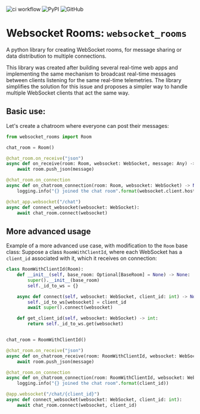 ![ci workflow](https://github.com/yoelbassin/Websocket-Rooms/actions/workflows/ci.yml/badge.svg)
![PyPI](https://img.shields.io/pypi/v/websocket-rooms?label=pypi%20package)
![GitHub](https://img.shields.io/github/license/yoelbassin/Websocket-Rooms)
<!-- ![PyPI - Downloads](https://img.shields.io/pypi/dm/PACKAGE) -->
# Websocket Rooms: `websocket_rooms`

A python library for creating WebSocket rooms, for message sharing or data distribution to multiple connections.

This library was created after building several real-time web apps and implementing the same mechanism to broadcast real-time messages between clients listening for the same real-time telemetries.
The library simplifies the solution for this issue and proposes a simpler way to handle multiple WebSocket clients that act the same way.

## Basic use:
Let's create a chatroom where everyone can post their messages:
```python
from websocket_rooms import Room

chat_room = Room()

@chat_room.on_receive("json")
async def on_receive(room: Room, websocket: WebSocket, message: Any) -> None:
    await room.push_json(message)

@chat_room.on_connection
async def on_chatroom_connection(room: Room, websocket: WebSocket) -> None:
    logging.info("{} joined the chat room".format(websocket.client.host))

@chat_app.websocket("/chat")
async def connect_websocket(websocket: WebSocket):
    await chat_room.connect(websocket)
```
## More advanced usage

Example of a more advanced use case, with modification to the `Room` base class:
Suppose a class `RoomWithClientId`, where each WebSocket has a `client_id` associated with it, which it receives on connection:
```python
class RoomWithClientId(Room):
    def __init__(self, base_room: Optional[BaseRoom] = None) -> None:
        super().__init__(base_room)
        self._id_to_ws = {}

    async def connect(self, websocket: WebSocket, client_id: int) -> None:
        self._id_to_ws[websocket] = client_id
        await super().connect(websocket)

    def get_client_id(self, websocket: WebSocket) -> int:
        return self._id_to_ws.get(websocket)


chat_room = RoomWithClientId()

@chat_room.on_receive("json")
async def on_chatroom_receive(room: RoomWithClientId, websocket: WebSocket, message: Any) -> None:
    await room.push_json(message)

@chat_room.on_connection
async def on_chatroom_connection(room: RoomWithClientId, websocket: WebSocket, client_id: int) -> None:
    logging.info("{} joined the chat room".format(client_id))

@app.websocket("/chat/{client_id}")
async def connect_websocket(websocket: WebSocket, client_id: int):
    await chat_room.connect(websocket, client_id)
```
